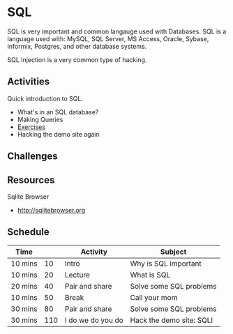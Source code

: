 # SQL  

SQL is very important and common langauge used with Databases.
SQL is a language used with: MySQL, SQL Server, MS Access, Oracle,
Sybase, Informix, Postgres, and other database systems.

SQL Injection is a very common type of hacking.

## Activities

Quick introduction to SQL.

- What's in an SQL database?
- Making Queries
- [Exercises](https://www.w3schools.com/sql/default.asp)
- Hacking the demo site again

## Challenges



## Resources

Sqlite Browser
- http://sqlitebrowser.org

## Schedule 

|Time     |    | Activity          | Subject                   |
|---------|----|-------------------|---------------------------|
| 10 mins | 10 | Intro             | Why is SQL important      |
| 10 mins | 20 | Lecture           | What is SQL               |
| 20 mins | 40 | Pair and share    | Solve some SQL problems   |
| 10 mins | 50 | Break             | Call your mom             |
| 30 mins | 80 | Pair and share    | Solve some SQL problems   |
| 30 mins |110 | I do we do you do | Hack the demo site: SQLI  |